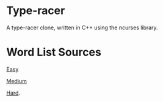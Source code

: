 # Type-racer

A type-racer clone, written in C++ using the ncurses library.

# Word List Sources

[Easy](https://www.mit.edu/~ecprice/wordlist.10000)

[Medium](http://www.gwicks.net/dictionaries.htm)

[Hard](https://github.com/jeremy-rifkin/Wordlist).

